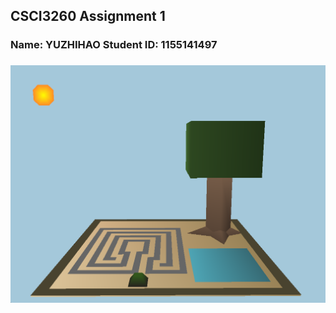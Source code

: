 ## CSCI3260 Assignment 1
### Name: YUZHIHAO Student ID: 1155141497
### ![enter image description here](sample1.png)
